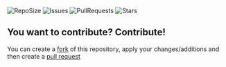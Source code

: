 ![RepoSize](https://img.shields.io/github/repo-size/Compliance-Addons/Compliance-3D?style=flat-square)
![Issues](https://img.shields.io/github/issues/Compliance-Addons/Compliance-3D?style=flat-square)
![PullRequests](https://img.shields.io/github/issues-pr/Compliance-Addons/Compliance-3D?style=flat-square)
![Stars](https://img.shields.io/github/stars/Compliance-Addons/Compliance-3D?style=flat-square)
  </div>
</p>

## You want to contribute? Contribute!

You can create a [fork](https://github.com/Compliance-Addons/Website/network/members) of this repository, apply your changes/additions and then create a [pull request](https://github.com/Compliance-Addons/Website/compare)